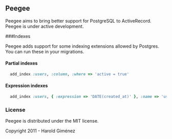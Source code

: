 ## Peegee
Peegee aims to bring better support for PostgreSQL to ActiveRecord. Peegee is under active development.

###Indexes

Peegee adds support for some indexing extensions allowed by Postgres. You can run these in your migrations.

#### Partial indexes
```ruby
  add_index :users, :column, :where => 'active = true'
```

#### Expression indexes
```ruby
  add_index :users, { :expression => 'DATE(created_at)' }, :name => 'users_created_at_date'
```

### License

Peegee is distributed under the MIT license.

Copyright 2011 - Harold Giménez
